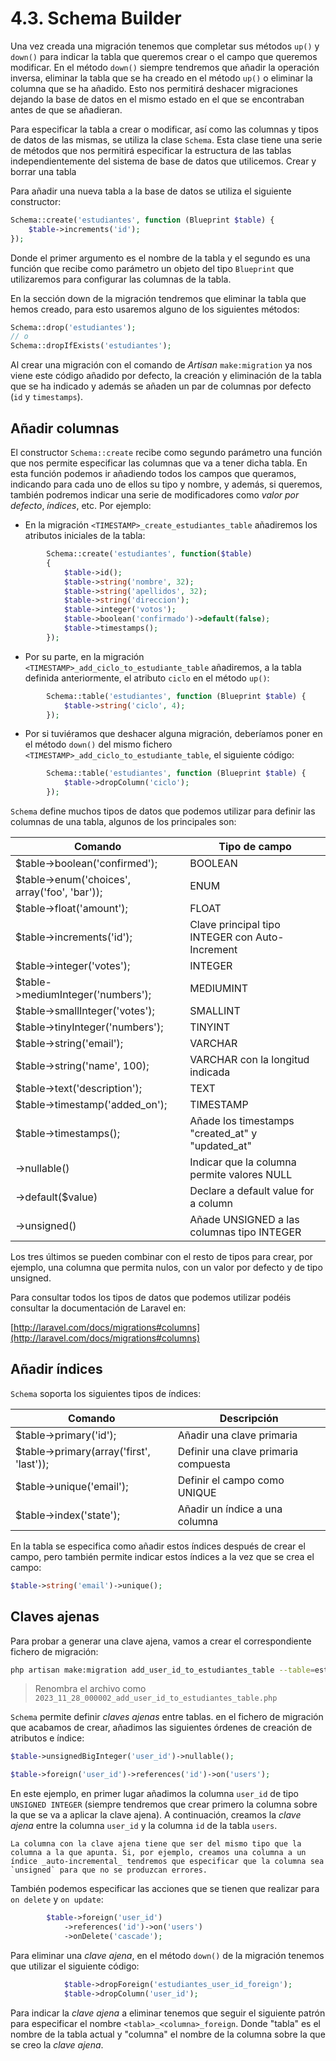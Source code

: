 # 4.3. Schema Builder

Una vez creada una migración tenemos que completar sus métodos `up()` y `down()` para indicar la tabla que queremos crear o el campo que queremos modificar. En el método `down()` siempre tendremos que añadir la operación inversa, eliminar la tabla que se ha creado en el método `up()` o eliminar la columna que se ha añadido. Esto nos permitirá deshacer migraciones dejando la base de datos en el mismo estado en el que se encontraban antes de que se añadieran.

Para especificar la tabla a crear o modificar, así como las columnas y tipos de datos de las mismas, se utiliza la clase `Schema`. Esta clase tiene una serie de métodos que nos permitirá especificar la estructura de las tablas independientemente del sistema de base de datos que utilicemos.
Crear y borrar una tabla

Para añadir una nueva tabla a la base de datos se utiliza el siguiente constructor:

```php
Schema::create('estudiantes', function (Blueprint $table) {
    $table->increments('id');
});
```

Donde el primer argumento es el nombre de la tabla y el segundo es una función que recibe como parámetro un objeto del tipo `Blueprint` que utilizaremos para configurar las columnas de la tabla.

En la sección down de la migración tendremos que eliminar la tabla que hemos creado, para esto usaremos alguno de los siguientes métodos:

```php
Schema::drop('estudiantes');
// o
Schema::dropIfExists('estudiantes');
```

Al crear una migración con el comando de _Artisan_ `make:migration` ya nos viene este código añadido por defecto, la creación y eliminación de la tabla que se ha indicado y además se añaden un par de columnas por defecto (`id` y `timestamps`).

## Añadir columnas

El constructor `Schema::create` recibe como segundo parámetro una función que nos permite especificar las columnas que va a tener dicha tabla. En esta función podemos ir añadiendo todos los campos que queramos, indicando para cada uno de ellos su tipo y nombre, y además, si queremos, también podremos indicar una serie de modificadores como _valor por defecto_, _índices_, etc. Por ejemplo:

- En la migración `<TIMESTAMP>_create_estudiantes_table` añadiremos los atributos iniciales de la tabla:

```php
        Schema::create('estudiantes', function($table)
        {
            $table->id();
            $table->string('nombre', 32);
            $table->string('apellidos', 32);
            $table->string('direccion');
            $table->integer('votos');
            $table->boolean('confirmado')->default(false);
            $table->timestamps();
        });
```

- Por su parte, en la migración `<TIMESTAMP>_add_ciclo_to_estudiante_table` añadiremos, a la tabla definida anteriormente, el atributo `ciclo` en el método `up()`:

```php
        Schema::table('estudiantes', function (Blueprint $table) {
            $table->string('ciclo', 4);
        });
```

- Por si tuviéramos que deshacer alguna migración, deberíamos poner en el método `down()` del mismo fichero `<TIMESTAMP>_add_ciclo_to_estudiante_table`, el siguiente código:

```php
        Schema::table('estudiantes', function (Blueprint $table) {
            $table->dropColumn('ciclo');
        });
```

`Schema` define muchos tipos de datos que podemos utilizar para definir las columnas de una tabla, algunos de los principales son:

Comando	| Tipo de campo
--------|--------------
$table->boolean('confirmed'); | BOOLEAN
$table->enum('choices', array('foo', 'bar')); | ENUM
$table->float('amount'); | FLOAT
$table->increments('id'); | Clave principal tipo INTEGER con Auto-Increment
$table->integer('votes'); | INTEGER
$table->mediumInteger('numbers'); | MEDIUMINT
$table->smallInteger('votes'); |SMALLINT
$table->tinyInteger('numbers'); | TINYINT
$table->string('email'); | VARCHAR
$table->string('name', 100); | VARCHAR con la longitud indicada
$table->text('description'); | TEXT
$table->timestamp('added_on'); | TIMESTAMP
$table->timestamps(); | Añade los timestamps "created_at" y "updated_at"
->nullable() | Indicar que la columna permite valores NULL
->default($value) | Declare a default value for a column
->unsigned() | Añade UNSIGNED a las columnas tipo INTEGER

Los tres últimos se pueden combinar con el resto de tipos para crear, por ejemplo, una columna que permita nulos, con un valor por defecto y de tipo unsigned.

Para consultar todos los tipos de datos que podemos utilizar podéis consultar la documentación de Laravel en:

[http://laravel.com/docs/migrations#columns](http://laravel.com/docs/migrations#columns)

## Añadir índices

`Schema` soporta los siguientes tipos de índices:

Comando | Descripción
--------|------------
$table->primary('id'); | Añadir una clave primaria
$table->primary(array('first', 'last')); | Definir una clave primaria compuesta
$table->unique('email'); | Definir el campo como UNIQUE
$table->index('state'); | Añadir un índice a una columna

En la tabla se especifica como añadir estos índices después de crear el campo, pero también permite indicar estos índices a la vez que se crea el campo:

```php
$table->string('email')->unique();
```

## Claves ajenas

Para probar a generar una clave ajena, vamos a crear el correspondiente fichero de migración:

```bash
php artisan make:migration add_user_id_to_estudiantes_table --table=estudiantes
```

> Renombra el archivo como `2023_11_28_000002_add_user_id_to_estudiantes_table.php`

`Schema` permite definir _claves ajenas_ entre tablas. en el fichero de migración que acabamos de crear, añadimos las siguientes órdenes de creación de atributos e índice:

```php
$table->unsignedBigInteger('user_id')->nullable();

$table->foreign('user_id')->references('id')->on('users');
```

En este ejemplo, en primer lugar añadimos la columna `user_id` de tipo `UNSIGNED INTEGER` (siempre tendremos que crear primero la columna sobre la que se va a aplicar la clave ajena). A continuación, creamos la _clave ajena_ entre la columna `user_id` y la columna `id` de la tabla `users`.

    La columna con la clave ajena tiene que ser del mismo tipo que la columna a la que apunta. Si, por ejemplo, creamos una columna a un índice _auto-incremental_ tendremos que especificar que la columna sea `unsigned` para que no se produzcan errores.

También podemos especificar las acciones que se tienen que realizar para `on delete` y `on update`:

```php
        $table->foreign('user_id')
            ->references('id')->on('users')
            ->onDelete('cascade');
```

Para eliminar una _clave ajena_, en el método `down()` de la migración tenemos que utilizar el siguiente código:

```php
            $table->dropForeign('estudiantes_user_id_foreign');
            $table->dropColumn('user_id');
```

Para indicar la _clave ajena_ a eliminar tenemos que seguir el siguiente patrón para especificar el nombre `<tabla>_<columna>_foreign`. Donde "tabla" es el nombre de la tabla actual y "columna" el nombre de la columna sobre la que se creo la _clave ajena_.
